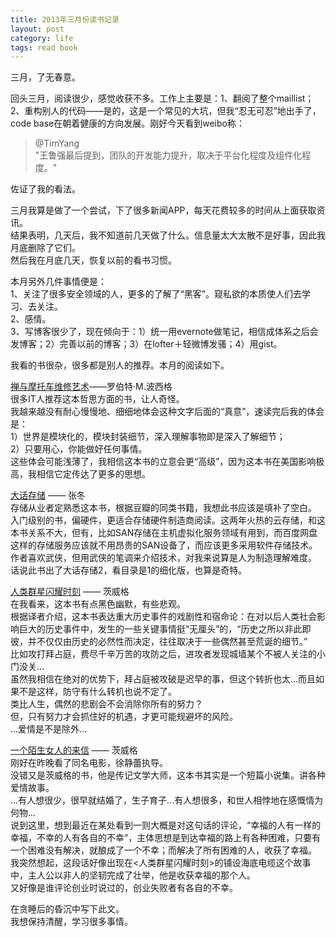 ```yaml
---
title: 2013年三月份读书记录
layout: post
category: life
tags: read book
---
```


三月，了无春意。

回头三月，阅读很少，感觉收获不多。工作上主要是：1、翻阅了整个maillist；2、重构别人的代码——是的，这是一个常见的大坑，但我“忍无可忍”地出手了，code base在朝着健康的方向发展。刚好今天看到weibo称：

> @TimYang  
> "王鲁强最后提到，团队的开发能力提升，取决于平台化程度及组件化程度。"  

佐证了我的看法。  

三月我算是做了一个尝试，下了很多新闻APP，每天花费较多的时间从上面获取资讯。  
结果表明，几天后，我不知道前几天做了什么。信息量太大太散不是好事，因此我月底删除了它们。  
然后我在月底几天，恢复以前的看书习惯。  

本月另外几件事情便是：  
1、关注了很多安全领域的人，更多的了解了“黑客”。窥私欲的本质使人们去学习、去关注。  
2、感情。  
3、写博客很少了，现在倾向于：1）统一用evernote做笔记，相信成体系之后会发博客；2）完善以前的博客；3）在lofter＋轻微博发骚；4）用gist。  

我看的书很杂，很多都是别人的推荐。本月的阅读如下。

[禅与摩托车维修艺术](http://book.douban.com/subject/6811366/)——罗伯特·M.波西格  
很多IT人推荐这本哲思方面的书，让人奇怪。  
我越来越没有耐心慢慢地、细细地体会这种文字后面的“真意”，速读完后我的体会是：  
1）世界是模块化的，模块封装细节，深入理解事物即是深入了解细节；  
2）只要用心，你能做好任何事情。  
这些体会可能浅薄了，我相信这本书的立意会更“高级”，因为这本书在美国影响极高，我相信它定传达了更多的思想。  

[大话存储](http://book.douban.com/subject/3245122/) —— 张冬  
存储从业者定熟悉这本书，根据豆瓣的同类书籍，我想此书应该是填补了空白。  
入门级别的书，偏硬件，更适合存储硬件制造商阅读。这两年火热的云存储，和这本书关系不大，但有，比如SAN存储在主机虚拟化服务领域有用到，而百度网盘这样的存储服务应该就不用昂贵的SAN设备了，而应该更多采用软件存储技术。  
作者喜欢武侠，但用武侠的笔调来介绍技术，对我来说算是人为制造理解难度。  
话说此书出了大话存储2，看目录是1的细化版，也算是奇特。  

[人类群星闪耀时刻](http://book.douban.com/subject/3633490/) —— 茨威格  
在我看来，这本书有点黑色幽默，有些悲观。  
根据译者介绍，这本书表达重大历史事件的戏剧性和宿命论：在对以后人类社会影响巨大的历史事件中，发生的一些关键事情挺“无厘头”的，“历史之所以非此即彼，并不仅仅由历史的必然性而决定，往往取决于一些偶然甚至荒诞的细节。”  
比如攻打拜占庭，费尽千辛万苦的攻防之后，进攻者发现城墙某个不被人关注的小门没关...  
虽然我相信在绝对的优势下，拜占庭被攻破是迟早的事，但这个转折也太...而且如果不是这样，防守有什么转机也说不定了。  
类比人生，偶然的悲剧会不会消除你所有的努力？  
但，只有努力才会抓住好的机遇，才更可能规避坏的风险。  
...爱情是不是除外...

[一个陌生女人的来信](http://book.douban.com/subject/3136255/) —— 茨威格  
刚好在昨晚看了同名电影，徐静蕾执导。  
没错又是茨威格的书，他是传记文学大师，这本书其实是一个短篇小说集。讲各种爱情故事。  
...有人想很少，很早就结婚了，生子育子...有人想很多，和世人相悖地在感慨情为何物...  
说到这里，想到最近在某处看到一则大概是对这句话的评论，“幸福的人有一样的幸福，不幸的人有各自的不幸”，主体思想是到达幸福的路上有各种困难，只要有一个困难没有解决，就酿成了一个不幸；而解决了所有困难的人，收获了幸福。  
我突然想起，这段话好像出现在<人类群星闪耀时刻>的铺设海底电缆这个故事中，主人公以非人的坚韧完成了壮举，他是收获幸福的那个人。  
又好像是谁评论创业时说过的，创业失败者有各自的不幸。  

在贪睡后的昏沉中写下此文。  
我想保持清醒，学习很多事情。  
